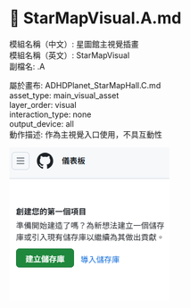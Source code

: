# 📄 StarMapVisual.A.md

模組名稱（中文）: 星圖館主視覺插畫  
模組名稱（英文）: StarMapVisual  
副檔名: .A

屬於畫布: ADHDPlanet_StarMapHall.C.md  
asset_type: main_visual_asset  
layer_order: visual  
interaction_type: none  
output_device: all  
動作描述: 作為主視覺入口使用，不具互動性

![StarMapVisual](../images/StarMapVisual.png)
